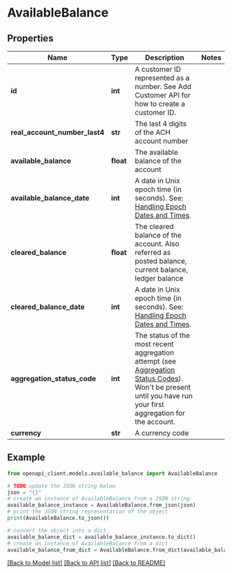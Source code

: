 # AvailableBalance


## Properties

Name | Type | Description | Notes
------------ | ------------- | ------------- | -------------
**id** | **int** | A customer ID represented as a number. See Add Customer API for how to create a customer ID. | 
**real_account_number_last4** | **str** | The last 4 digits of the ACH account number | 
**available_balance** | **float** | The available balance of the account | 
**available_balance_date** | **int** | A date in Unix epoch time (in seconds). See: [Handling Epoch Dates and Times](https://developer.mastercard.com/open-banking-us/documentation/codes-and-formats/). | 
**cleared_balance** | **float** | The cleared balance of the account. Also referred as posted balance, current balance, ledger balance | 
**cleared_balance_date** | **int** | A date in Unix epoch time (in seconds). See: [Handling Epoch Dates and Times](https://developer.mastercard.com/open-banking-us/documentation/codes-and-formats/). | 
**aggregation_status_code** | **int** | The status of the most recent aggregation attempt (see [Aggregation Status Codes](https://developer.mastercard.com/open-banking-us/documentation/products/manage/account-aggregation/#aggregation-status-codes)). Won&#39;t be present until you have run your first aggregation for the account. | 
**currency** | **str** | A currency code | 

## Example

```python
from openapi_client.models.available_balance import AvailableBalance

# TODO update the JSON string below
json = "{}"
# create an instance of AvailableBalance from a JSON string
available_balance_instance = AvailableBalance.from_json(json)
# print the JSON string representation of the object
print(AvailableBalance.to_json())

# convert the object into a dict
available_balance_dict = available_balance_instance.to_dict()
# create an instance of AvailableBalance from a dict
available_balance_from_dict = AvailableBalance.from_dict(available_balance_dict)
```
[[Back to Model list]](../README.md#documentation-for-models) [[Back to API list]](../README.md#documentation-for-api-endpoints) [[Back to README]](../README.md)


